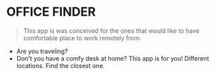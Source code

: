 # OFFICE FINDER
> This app is was conceived for the ones that would like to have comfortable place to work remotely from.

- Are you traveling?
- Don't you have a comfy desk at home?
This app is for you! Different locations. Find the closest one.